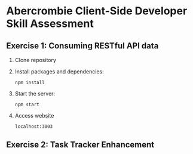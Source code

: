 # Abercrombie Client-Side Developer Skill Assessment

## Exercise 1: Consuming RESTful API data
1. Clone repository
2. Install packages and dependencies:

   ```npm install```

4. Start the server:

   ```npm start```

5. Access website

   ```localhost:3003```

## Exercise 2: Task Tracker Enhancement

